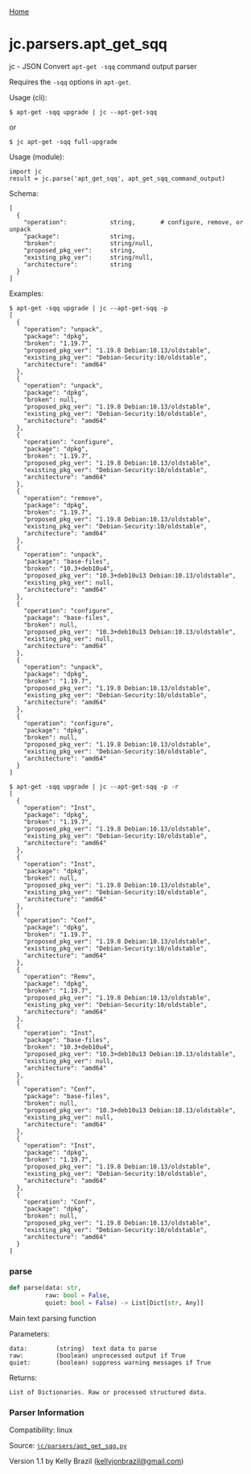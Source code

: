 [Home](https://kellyjonbrazil.github.io/jc/)
<a id="jc.parsers.apt_get_sqq"></a>

# jc.parsers.apt_get_sqq

jc - JSON Convert `apt-get -sqq` command output parser

Requires the `-sqq` options in `apt-get`.

Usage (cli):

    $ apt-get -sqq upgrade | jc --apt-get-sqq

or

    $ jc apt-get -sqq full-upgrade

Usage (module):

    import jc
    result = jc.parse('apt_get_sqq', apt_get_sqq_command_output)

Schema:

    [
      {
        "operation":            string,       # configure, remove, or unpack
        "package":              string,
        "broken":               string/null,
        "proposed_pkg_ver":     string,
        "existing_pkg_ver":     string/null,
        "architecture":         string
      }
    ]

Examples:

    $ apt-get -sqq upgrade | jc --apt-get-sqq -p
    [
      {
        "operation": "unpack",
        "package": "dpkg",
        "broken": "1.19.7",
        "proposed_pkg_ver": "1.19.8 Debian:10.13/oldstable",
        "existing_pkg_ver": "Debian-Security:10/oldstable",
        "architecture": "amd64"
      },
      {
        "operation": "unpack",
        "package": "dpkg",
        "broken": null,
        "proposed_pkg_ver": "1.19.8 Debian:10.13/oldstable",
        "existing_pkg_ver": "Debian-Security:10/oldstable",
        "architecture": "amd64"
      },
      {
        "operation": "configure",
        "package": "dpkg",
        "broken": "1.19.7",
        "proposed_pkg_ver": "1.19.8 Debian:10.13/oldstable",
        "existing_pkg_ver": "Debian-Security:10/oldstable",
        "architecture": "amd64"
      },
      {
        "operation": "remove",
        "package": "dpkg",
        "broken": "1.19.7",
        "proposed_pkg_ver": "1.19.8 Debian:10.13/oldstable",
        "existing_pkg_ver": "Debian-Security:10/oldstable",
        "architecture": "amd64"
      },
      {
        "operation": "unpack",
        "package": "base-files",
        "broken": "10.3+deb10u4",
        "proposed_pkg_ver": "10.3+deb10u13 Debian:10.13/oldstable",
        "existing_pkg_ver": null,
        "architecture": "amd64"
      },
      {
        "operation": "configure",
        "package": "base-files",
        "broken": null,
        "proposed_pkg_ver": "10.3+deb10u13 Debian:10.13/oldstable",
        "existing_pkg_ver": null,
        "architecture": "amd64"
      },
      {
        "operation": "unpack",
        "package": "dpkg",
        "broken": "1.19.7",
        "proposed_pkg_ver": "1.19.8 Debian:10.13/oldstable",
        "existing_pkg_ver": "Debian-Security:10/oldstable",
        "architecture": "amd64"
      },
      {
        "operation": "configure",
        "package": "dpkg",
        "broken": null,
        "proposed_pkg_ver": "1.19.8 Debian:10.13/oldstable",
        "existing_pkg_ver": "Debian-Security:10/oldstable",
        "architecture": "amd64"
      }
    ]

    $ apt-get -sqq upgrade | jc --apt-get-sqq -p -r
    [
      {
        "operation": "Inst",
        "package": "dpkg",
        "broken": "1.19.7",
        "proposed_pkg_ver": "1.19.8 Debian:10.13/oldstable",
        "existing_pkg_ver": "Debian-Security:10/oldstable",
        "architecture": "amd64"
      },
      {
        "operation": "Inst",
        "package": "dpkg",
        "broken": null,
        "proposed_pkg_ver": "1.19.8 Debian:10.13/oldstable",
        "existing_pkg_ver": "Debian-Security:10/oldstable",
        "architecture": "amd64"
      },
      {
        "operation": "Conf",
        "package": "dpkg",
        "broken": "1.19.7",
        "proposed_pkg_ver": "1.19.8 Debian:10.13/oldstable",
        "existing_pkg_ver": "Debian-Security:10/oldstable",
        "architecture": "amd64"
      },
      {
        "operation": "Remv",
        "package": "dpkg",
        "broken": "1.19.7",
        "proposed_pkg_ver": "1.19.8 Debian:10.13/oldstable",
        "existing_pkg_ver": "Debian-Security:10/oldstable",
        "architecture": "amd64"
      },
      {
        "operation": "Inst",
        "package": "base-files",
        "broken": "10.3+deb10u4",
        "proposed_pkg_ver": "10.3+deb10u13 Debian:10.13/oldstable",
        "existing_pkg_ver": null,
        "architecture": "amd64"
      },
      {
        "operation": "Conf",
        "package": "base-files",
        "broken": null,
        "proposed_pkg_ver": "10.3+deb10u13 Debian:10.13/oldstable",
        "existing_pkg_ver": null,
        "architecture": "amd64"
      },
      {
        "operation": "Inst",
        "package": "dpkg",
        "broken": "1.19.7",
        "proposed_pkg_ver": "1.19.8 Debian:10.13/oldstable",
        "existing_pkg_ver": "Debian-Security:10/oldstable",
        "architecture": "amd64"
      },
      {
        "operation": "Conf",
        "package": "dpkg",
        "broken": null,
        "proposed_pkg_ver": "1.19.8 Debian:10.13/oldstable",
        "existing_pkg_ver": "Debian-Security:10/oldstable",
        "architecture": "amd64"
      }
    ]

<a id="jc.parsers.apt_get_sqq.parse"></a>

### parse

```python
def parse(data: str,
          raw: bool = False,
          quiet: bool = False) -> List[Dict[str, Any]]
```

Main text parsing function

Parameters:

    data:        (string)  text data to parse
    raw:         (boolean) unprocessed output if True
    quiet:       (boolean) suppress warning messages if True

Returns:

    List of Dictionaries. Raw or processed structured data.

### Parser Information
Compatibility:  linux

Source: [`jc/parsers/apt_get_sqq.py`](https://github.com/kellyjonbrazil/jc/blob/master/jc/parsers/apt_get_sqq.py)

Version 1.1 by Kelly Brazil (kellyjonbrazil@gmail.com)
